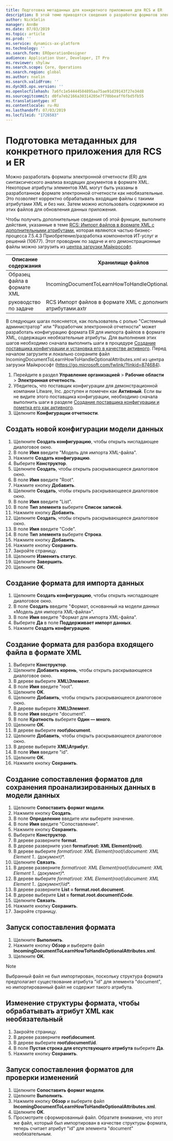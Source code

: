 ```yaml
---
title: Подготовка метаданных для конкретного приложения для RCS и ER
description: В этой теме приводятся сведения о разработке форматов электронной отчетности, которые определяют атрибуты XML для разбора входящих электронных документов в формате XML.
author: NickSelin
manager: AnnBe
ms.date: 07/03/2019
ms.topic: article
ms.prod: ''
ms.service: dynamics-ax-platform
ms.technology: ''
ms.search.form: EROperationDesigner
audience: Application User, Developer, IT Pro
ms.reviewer: shylaw
ms.search.scope: Core, Operations
ms.search.region: global
ms.author: nselin
ms.search.validFrom: ''
ms.dyn365.ops.version: ''
ms.openlocfilehash: 7a6fc1e54444584895aa75ae91d39143f27e34d8
ms.sourcegitcommit: d0fa7eb2166a30314205e7f70bbeaff6fbd5fb55
ms.translationtype: HT
ms.contentlocale: ru-RU
ms.lasthandoff: 07/03/2019
ms.locfileid: "1726583"
---
```

# <a name="prepare-application-specific-metadata-for-rcs-and-er"></a>Подготовка метаданных для конкретного приложения для RCS и ER

Можно разработать форматы электронной отчетности (ER) для синтаксического анализа входящих документов в формате XML. Некоторые атрибуты элементов XML могут быть указаны в разработанном формате электронной отчетности как необязательные. Это позволяет корректно обрабатывать входящие файлы с такими атрибутами XML и без них. Затем можно использовать содержимое из этих файлов для обновления данных приложения.

Чтобы получить дополнительные сведения об этой функции, выполните действия, указанные в теме [RCS: Импорт файлов в формате XML с дополнительными атрибутами](tasks/import-files-xml-format-optional-attributes.md), которая являются частью бизнес-процесса 7.5.4.3 Приобретение/разработка компонентов ИТ-услуг и решений (10677). Этот проводник по задаче и его демонстрационные файлы можно загрузить из [центра загрузки Майкрософт](https://go.microsoft.com/fwlink/?linkid=874684).


| Описание содержания       | Хранилище файлов                                                         |
|---------------------------|--------------------------------------------------------------|
| Образец файла в формате XML | IncomingDocumentToLearnHowToHandleOptionalAttributes.xml     |
| руководство по задаче                | RCS Импорт файлов в формате XML с дополнительными атрибутами.axtr |


В следующих шагах поясняется, как пользователь с ролью "Системный администратор" или "Разработчик электронной отчетности" может разработать конфигурацию формата ER для импорта файлов в формате XML, содержащих необязательные атрибуты. Для выполнения этих шагов необходимо сначала выполнить шаги в процедуре [Создание поставщика конфигурации и установка его в качестве активного](tasks/er-configuration-provider-mark-it-active-2016-11.md). Перед началом загрузите и локально сохраните файл IncomingDocumentToLearnHowToHandleOptionalAttributes.xml из центра загрузки Майкрософт (https://go.microsoft.com/fwlink/?linkid=874684).

1. Перейдите в раздел **Управление организацией** > **Рабочие области** > **Электронная отчетность**.
2. Убедитесь, что поставщик конфигурации для демонстрационной компании Litware, Inc. доступен и помечен как **Активный**. Если вы не видите этого поставщика конфигурации, необходимо сначала выполнить шаги в разделе [Создание поставщика конфигурации и пометка его как активного](tasks/er-configuration-provider-mark-it-active-2016-11.md).
3. Щелкните **Конфигурации отчетности**.

## <a name="create-a-new-data-model-configuration"></a>Создать новой конфигурации модели данных
1. Щелкните **Создать конфигурацию**, чтобы открыть ниспадающее диалоговое окно.
2. В поле **Имя** введите "Модель для импорта XML-файла".
3. Нажмите **Создать конфигурацию**.
4. Выберите **Конструктор**.
5. Щелкните **Создать**, чтобы открыть раскрывающееся диалоговое окно.
6. В поле **Имя** введите "Root".
7. Нажмите кнопку **Добавить**.
8. Щелкните **Создать**, чтобы открыть раскрывающееся диалоговое окно.
9. В поле **Имя** введите "List".
10. В поле **Тип элемента** выберите **Список записей**.
11. Нажмите кнопку **Добавить**.
12. Щелкните **Создать**, чтобы открыть раскрывающееся диалоговое окно.
13. В поле **Имя** введите "Code".
14. В поле **Тип элемента** выберите **Строка**.
15. Нажмите кнопку **Добавить**.
16. Нажмите кнопку **Сохранить**.
17. Закройте страницу.
18. Щелкните **Изменить статус**.
19. Щелкните **Завершить**.
20. Щелкните **OK**.

## <a name="create-a-format-for-data-import"></a>Создание формата для импорта данных
1. Щелкните **Создать конфигурацию**, чтобы открыть ниспадающее диалоговое окно.
2. В поле **Создать** введите "Формат, основанный на модели данных «Модель для импорта XML-файла»".
3. В поле **Имя** введите "Формат для импорта XML-файла". 
4. Выберите **Да** в поле **Поддерживает импорт данных**.
5. Нажмите **Создать конфигурацию**.

## <a name="design-a-format-to-parse-incoming-file-in-xml-format"></a>Создание формата для разбора входящего файла в формате XML
1. Выберите **Конструктор**.
2. Щелкните **Добавить корень**, чтобы открыть раскрывающееся диалоговое окно.
3. В дереве выберите **XML\Элемент**.
4. В поле **Имя** введите "root".
5. Щелкните **OK**.
6. Щелкните **Добавить**, чтобы открыть раскрывающееся диалоговое окно.
7. В дереве выберите **XML\Элемент**.
8. В поле **Имя** введите "document".
9. В поле **Кратность** выберите **Один — много**.
10. Щелкните **OK**.
11. В дереве выберите **root\document**.
12. Щелкните **Добавить**, чтобы открыть раскрывающееся диалоговое окно.
13. В дереве выберите **XML\Атрибут**.
14. В поле **Имя** введите "id".
15. Щелкните **OK**.
16. Нажмите кнопку **Сохранить**.

## <a name="design-a-format-mapping-to-save-parsed-information-to-data-model"></a>Создание сопоставления форматов для сохранения проанализированных данных в модели данных
1.  Щелкните **Сопоставить формат модели**.
2.  Нажмите кнопку **Создать**.
3.  В поле **Определение** введите или выберите значение.
4.  В поле **Имя** введите "Сопоставление".
5.  Нажмите кнопку **Сохранить**.
6.  Выберите **Конструктор**.
7.  В дереве разверните **format**.
8.  В дереве разверните узел **format\root: XML Element(root)**.
9.  В дереве выберите **format\root: XML Element(root)\document: XML Element 1..* (документ)**.
10. Щелкните **Связать**.
11. В дереве разверните **format\root: XML Element(root)\document: XML Element 1..* (документ)**.
12. В дереве выберите **format\root: XML Element(root)\document: XML Element 1..* (документ)\id**.
13. В дереве разверните **List = format.root.document**.
14. В дереве выберите **List = format.root.document\Code**.
15. Щелкните **Связать**.
16. Нажмите кнопку **Сохранить**.
17. Закройте страницу.

## <a name="run-format-mapping"></a>Запуск сопоставления формата
1. Щелкните **Выполнить**.
2. Нажмите кнопку **Обзор** и выберите файл **IncomingDocumentToLearnHowToHandleOptionalAttributes.xml**.
3. Щелкните **OK**.

> [!NOTE]
> Выбранный файл не был импортирован, поскольку структура формата предполагает существование атрибута "id" для элемента "document", но импортированный файл не содержит такого атрибута.

## <a name="modify-format-structure-to-handle-xml-attribute-as-optional"></a>Изменение структуры формата, чтобы обрабатывать атрибут XML как необязательный
1. Закройте страницу.
2. В дереве разверните **root\document**.
3. В дереве выберите **root\document\id**.
4. В поле **Пустая строка для отсутствующего атрибута** выберите **Да**.
5. Нажмите кнопку **Сохранить**.

## <a name="run-format-mapping-to-test-changes"></a>Запуск сопоставления форматов для проверки изменений
1. Щелкните **Сопоставить формат модели**.
2. Щелкните **Выполнить**.
3. Нажмите кнопку **Обзор** и выберите файл **IncomingDocumentToLearnHowToHandleOptionalAttributes.xml**.
4. Щелкните **OK**.
5. Просмотрите сформированный файл. Обратите внимание, что этот же файл, который был импортирован в качестве структуры формата, теперь считает атрибут "id" для элемента "document" необязательным.
